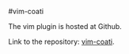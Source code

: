 #vim-coati

The vim plugin is hosted at Github.

Link to the repository: [vim-coati](https://github.com/CoatiSoftware/vim-coati).
